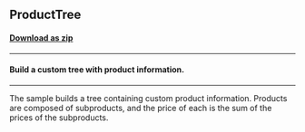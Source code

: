 ## ProductTree
#### [Download as zip](https://minhaskamal.github.io/DownGit/#/home?url=https://github.com/GrapeCity/ComponentOne-WinForms-Samples/tree/master/NetFramework\FlexGrid\VB\ProductTree)
____
#### Build a custom tree with product information.
____
The sample builds a tree containing custom product information. Products are composed of subproducts, and the price of each is the sum of the prices of the subproducts. 